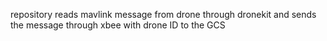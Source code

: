 repository reads mavlink message from drone through dronekit and sends the message through xbee with drone ID to the GCS
